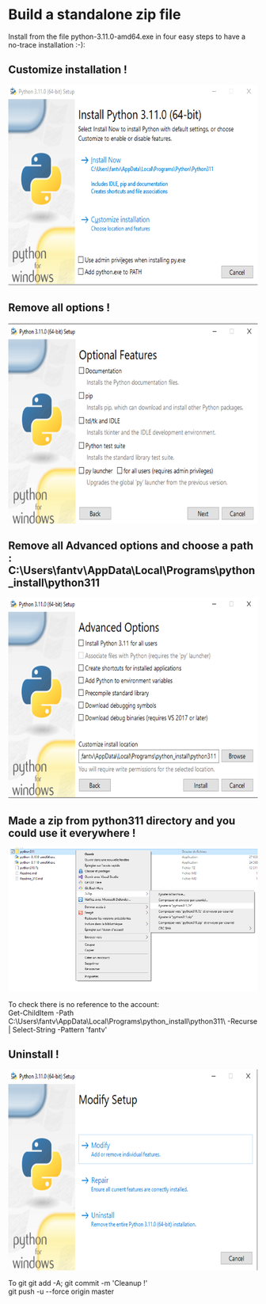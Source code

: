 # Build a standalone zip file
Install from the file python-3.11.0-amd64.exe in four easy steps to have a no-trace installation :-):  

## Customize installation !  

<img src=".\.md\Install_1.png" alt="First step" style="height: 406px; width:653px;"/>

## Remove all options !  

<img src=".\.md\Install_2.png" alt="First step" style="height: 406px; width:653px;"/>

## Remove all Advanced options and choose a path : C:\Users\fantv\AppData\Local\Programs\python_install\python311  

<img src=".\.md\Install_3.png" alt="Third step" style="height: 406px; width:653px;"/>

## Made a zip from python311 directory and you could use it everywhere !  

<img src=".\.md\Install_4.png" alt="Third step" style="height: 626; width:738;"/>

To check there is no reference to the account:  
Get-ChildItem -Path C:\Users\fantv\AppData\Local\Programs\python_install\python311\ -Recurse | Select-String -Pattern 'fantv'

## Uninstall !  

<img src=".\.md\Install_5.png" alt="Third step" style="height: 406px; width:653px;"/>

To git
git add -A; git commit -m 'Cleanup !'  
git push -u --force origin master  